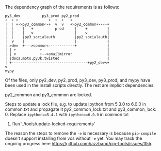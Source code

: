 The dependency graph of the requirements is as follows:

```
py3_dev          py3_prod py2_prod
+  + +              +  +  +   +
|  | +->py3_common<-+  v  v   +>py2_common+----+
|  |    |   +          prod     |    +         |
|  |    |   v                   |    v         |
|  |    |py3_socialauth         |py2_socialauth|
|  v    |                       |              |
| >dev  +--->common<------------+              |
| | +           +                              |
| | v           +-->emailmirror                |
| |docs,moto,py3k,twisted                      |
| +-----------------------------------+py2_dev<+
v
mypy
```

Of the files, only py2_dev, py2_prod, py3_dev, py3_prod, and mypy have been
used in the install scripts directly. The rest are implicit dependencies.

py2_common and py3_common are locked.

Steps to update a lock file, e.g. to update ipython from 5.3.0 to 6.0.0 in
common.txt and propagate it py2_common_lock.txt and py3_common_lock:
0. Replace `ipython==5.4.1` with `ipython==6.0.0` in common.txt
1. Run './tools/update-locked-requirements'

The reason the steps to remove the `-e` is necessary is because `pip-compile`
doesn't support installing from vcs without `-e` yet.
You may track the ongoing progress here https://github.com/jazzband/pip-tools/issues/355.
